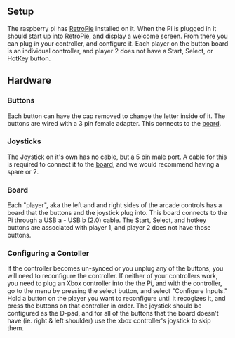 [RetroPie]: https://retropie.org.uk/docs/

## Setup
The raspberry pi has [RetroPie] installed on it. When the Pi is plugged in it should start up into RetroPie, and display a welcome screen. From there you can plug in your controller, and configure it. Each player on the button board is an individual controller, and player 2 does not have a Start, Select, or HotKey button.
## Hardware
### Buttons
Each button can have the cap removed to change the letter inside of it. The buttons are wired with a 3 pin female adapter. This connects to the [board](#board).
### Joysticks
The Joystick on it's own has no cable, but a 5 pin male port. A cable for this is required to connect it to the [board](#board), and we would recommend having a spare or 2. 
### Board
Each "player", aka the left and and right sides of the arcade controls has a board that the buttons and the joystick plug into. This board connects to the Pi through a USB a - USB b (2.0) cable. The Start, Select, and hotkey buttons are associated with player 1, and player 2 does not have those buttons.
### Configuring a Contoller
If the controller becomes un-synced or you unplug any of the buttons, you will need to reconfigure the controller. If neither of your controllers work, you need to plug an Xbox controller into the the Pi, and with the controller, go to the menu by pressing the select button, and select "Configure Inputs." Hold a button on the player you want to reconfigure until it recogizes it, and press the buttons on that controller in order. The joystick should be configured as the D-pad, and for all of the buttons that the board doesn't have (ie. right & left shoulder) use the xbox controller's joystick to skip them.
